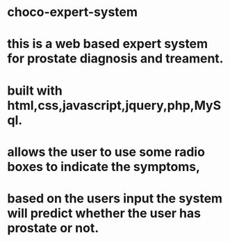 # choco-expert-system
# this is a web based expert system for prostate diagnosis and treament.
# built with html,css,javascript,jquery,php,MySql.
# allows the user to use some radio boxes to indicate the symptoms,
# based on the users input the system will predict whether the user has prostate or not.
